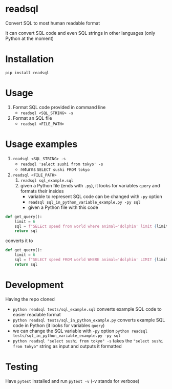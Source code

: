 # readsql

Convert SQL to most human readable format

It can convert SQL code and even SQL strings in other languages (only Python at the moment)

# Installation

`pip install readsql`

# Usage

1. Format SQL code provided in command line
    - `readsql <SQL_STRING> -s`
2. Format an SQL file
    - `readsql <FILE_PATH>`

# Usage examples

1. `readsql <SQL_STRING> -s`
    - `readsql 'select sushi from tokyo' -s`
    - returns `SELECT sushi FROM tokyo`
2. `readsql <FILE_PATH>`
    1. `readsql sql_example.sql`
    2. given a Python file (ends with `.py`), it looks for variables `query` and formats their insides
        - variable to represent SQL code can be changed with `-py` option
        - `readsql sql_in_python_variable_example.py -py sql`
        - given a Python file with this code
```python
def get_query():
    limit = 6
    sql = f"SELEct speed from world where animal='dolphin' limit {limit}"
    return sql
```
converts it to
```python
def get_query():
    limit = 6
    sql = f"SELECT speed FROM world WHERE animal='dolphin' LIMIT {limit}"
    return sql
```

# Development
Having the repo cloned

- `python readsql tests/sql_example.sql` converts example SQL code to easier readable format
- `python readsql tests/sql_in_python_example.py` converts example SQL code in Python (it looks for variables `query`)
- we can change the SQL variable with `-py` option `python readsql tests/sql_in_python_variable_example.py -py sql`
- `python readsql "select sushi from tokyo" -s` takes the `"select sushi from tokyo"` string as input and outputs it formatted

# Testing

Have `pytest` installed and run `pytest -v` (-v stands for verbose)
